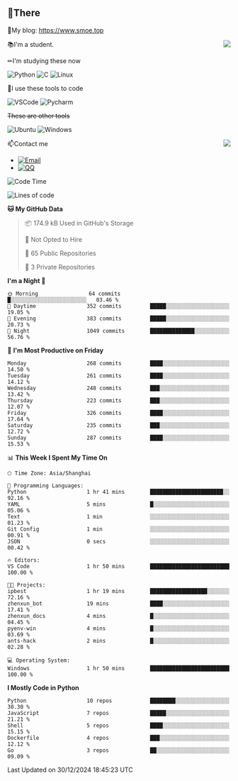 
## 👏There

📰My blog: https://www.smoe.top

<img align="right" src="https://github-readme-stats.vercel.app/api/top-langs/?username=AkashiCoin"/>


📚I'm a student.

✏I'm studying these now

![Python](https://img.shields.io/badge/-Python-blue?style=flat-square&logo=Python&logoColor=fff)
![C](https://img.shields.io/badge/-C-585858?style=flat-square&logo=C&logoColor=fff)
![Linux](https://img.shields.io/badge/-Linux-black?style=flat-square&logo=Linux&logoColor=fff)

🔨I use these tools to code

![VSCode](https://img.shields.io/badge/-VSCode-blue?style=flat-square&logo=visualstudiocode&logoColor=fff)
![Pycharm](https://img.shields.io/badge/-Pycharm-green?style=flat-square&logo=pycharm&logoColor=fff)

 ~~These are other tools~~

![Ubuntu](https://img.shields.io/badge/-Ubuntu-orange?style=flat-square&logo=Ubuntu&logoColor=fff)
![Windows](https://img.shields.io/badge/-Windows-blue?style=flat-square&logo=Windows&logoColor=fff)

<img align="right" src="https://github-readme-stats.vercel.app/api?username=AkashiCoin" />


📫Contact me

* [![Email](https://img.shields.io/badge/Email-l1040186796@gmail.com-1?style=social&logoColor=fff)](mailto:l1040186796@gmail.com)
* [![QQ](https://img.shields.io/badge/QQ-1040186796-1?style=social&logoColor=fff)](tencent://AddContact/?fromId=45&fromSubId=1&subcmd=all&uin=1040186796&website=www.oicqzone.com)

<!--START_SECTION:waka-->
![Code Time](http://img.shields.io/badge/Code%20Time-1%2C372%20hrs%2050%20mins-blue)

![Lines of code](https://img.shields.io/badge/From%20Hello%20World%20I%27ve%20Written-350.9%20thousand%20lines%20of%20code-blue)

**🐱 My GitHub Data** 

> 📦 174.9 kB Used in GitHub's Storage 
 > 
> 🚫 Not Opted to Hire
 > 
> 📜 65 Public Repositories 
 > 
> 🔑 3 Private Repositories 
 > 
**I'm a Night 🦉** 

```text
🌞 Morning                64 commits          █░░░░░░░░░░░░░░░░░░░░░░░░   03.46 % 
🌆 Daytime                352 commits         █████░░░░░░░░░░░░░░░░░░░░   19.05 % 
🌃 Evening                383 commits         █████░░░░░░░░░░░░░░░░░░░░   20.73 % 
🌙 Night                  1049 commits        ██████████████░░░░░░░░░░░   56.76 % 
```
📅 **I'm Most Productive on Friday** 

```text
Monday                   268 commits         ████░░░░░░░░░░░░░░░░░░░░░   14.50 % 
Tuesday                  261 commits         ████░░░░░░░░░░░░░░░░░░░░░   14.12 % 
Wednesday                248 commits         ███░░░░░░░░░░░░░░░░░░░░░░   13.42 % 
Thursday                 223 commits         ███░░░░░░░░░░░░░░░░░░░░░░   12.07 % 
Friday                   326 commits         ████░░░░░░░░░░░░░░░░░░░░░   17.64 % 
Saturday                 235 commits         ███░░░░░░░░░░░░░░░░░░░░░░   12.72 % 
Sunday                   287 commits         ████░░░░░░░░░░░░░░░░░░░░░   15.53 % 
```


📊 **This Week I Spent My Time On** 

```text
🕑︎ Time Zone: Asia/Shanghai

💬 Programming Languages: 
Python                   1 hr 41 mins        ███████████████████████░░   92.16 % 
YAML                     5 mins              █░░░░░░░░░░░░░░░░░░░░░░░░   05.06 % 
Text                     1 min               ░░░░░░░░░░░░░░░░░░░░░░░░░   01.23 % 
Git Config               1 min               ░░░░░░░░░░░░░░░░░░░░░░░░░   00.91 % 
JSON                     0 secs              ░░░░░░░░░░░░░░░░░░░░░░░░░   00.42 % 

🔥 Editors: 
VS Code                  1 hr 50 mins        █████████████████████████   100.00 % 

🐱‍💻 Projects: 
ipbest                   1 hr 19 mins        ██████████████████░░░░░░░   72.16 % 
zhenxun_bot              19 mins             ████░░░░░░░░░░░░░░░░░░░░░   17.41 % 
zhenxun_docs             4 mins              █░░░░░░░░░░░░░░░░░░░░░░░░   04.45 % 
pyenv-win                4 mins              █░░░░░░░░░░░░░░░░░░░░░░░░   03.69 % 
ants-hack                2 mins              █░░░░░░░░░░░░░░░░░░░░░░░░   02.28 % 

💻 Operating System: 
Windows                  1 hr 50 mins        █████████████████████████   100.00 % 
```

**I Mostly Code in Python** 

```text
Python                   10 repos            ████████░░░░░░░░░░░░░░░░░   30.30 % 
JavaScript               7 repos             █████░░░░░░░░░░░░░░░░░░░░   21.21 % 
Shell                    5 repos             ████░░░░░░░░░░░░░░░░░░░░░   15.15 % 
Dockerfile               4 repos             ███░░░░░░░░░░░░░░░░░░░░░░   12.12 % 
Go                       3 repos             ██░░░░░░░░░░░░░░░░░░░░░░░   09.09 % 
```




 Last Updated on 30/12/2024 18:45:23 UTC
<!--END_SECTION:waka-->
